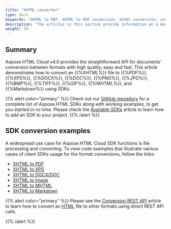 ```yaml
---
title: "XHTML converter"
type: docs
keywords: "XHTML to PDF, XHTML to PDF conversion, xhtml conversion, convert XHTML, XHTML to XPS, XHTML to DOCX, XHTML to Image, asynchronous conversion, conversion SDK, convert XHTML to MHTML, Python, Ruby, Android, Swift, C#, Java, PHP, C++, Node.js"
description: "The articles in this section provide information on a description of conversion features of Aspose.HTML Cloud SDK API and the list of supported XHTML files conversion scenarios using various SDKs. The SDKs are wrappers upon REST API to help developers speed up their development. SDKs are available in PHP, Perl, Android, Swift, C#, Java and more."
weight: 30
---
```


## **Summary**

Aspose.HTML Cloud v4.0 provides the straightforward API for documents' conversion between formats with high quality, easy and fast. This article demonstrates how to convert an {{%XHTML%}} file to {{%PDF%}}, {{%XPS%}}, {{%DOCX%}}, {{%DOC%}}, {{%PNG%}}, {{%JPG%}}, {{%BMP%}}, {{%TIFF%}}, {{%GIF%}}, {{%MHTML%}}, and {{%Markdown%}} using SDKs.

{{% alert color="primary" %}} 
Check out our [GitHub repository](https://github.com/aspose-html-cloud) for a complete list of Aspose.HTML SDKs along with working examples, to get you started in no time. Please check the [Available SDKs](/html/overview/available-sdks/) article to learn how to add an SDK to your project.
{{% /alert %}} 

## **SDK conversion examples**

A widespread use case for Aspose.HTML Cloud SDK functions is file processing and converting. To view code examples that illustrate various cases of client SDKs usage for the format conversions, follow the links:

 - [XHTML to PDF](/html/conversion-sdk-api/xhtml-to-pdf/) 
 - [XHTML to XPS](/html/conversion-sdk-api/xhtml-to-xps/)
 - [XHTML to DOCX/DOC](/html/conversion-sdk-api/xhtml-to-docx/) 
 - [XHTML to Image](/html/conversion-sdk-api/xhtml-to-image/) 
 - [XHTML to MHTML](/html/conversion-sdk-api/xhtml-to-mhtml/) 
 - [XHTML to Markdown](/html/conversion-sdk-api/xhtml-to-markdown/) 

{{% alert color="primary" %}} 
Please see the [Conversion REST API](/html/conversion-api/conversion-rest-api/) article to learn how to convert an [HTML](https://docs.fileformat.com/web/html/) file to other formats using direct REST API calls.

{{% /alert %}} 

